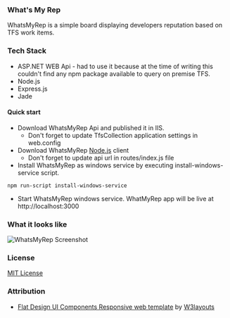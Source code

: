 ### What's My Rep
WhatsMyRep is a simple board displaying developers reputation based on TFS work items.

### Tech Stack
* ASP.NET WEB Api - had to use it because at the time of writing this couldn't find any npm package available to query on premise TFS.
* Node.js
* Express.js
* Jade

#### Quick start
* Download WhatsMyRep Api and published it in IIS.
    * Don't forget to update TfsCollection application settings in web.config
* Download WhatsMyRep [Node.js](https://nodejs.org/) client
    * Don't forget to update api url in routes/index.js file
* Install WhatsMyRep as windows service by executing install-windows-service script.
```
npm run-script install-windows-service
```
* Start WhatsMyRep windows service. WhatMyRep app will be live at http://localhost:3000


### What it looks like ###
![WhatsMyRep Screenshot](https://mshaqiri.files.wordpress.com/2015/03/whatsmyrep.png)

### License
[MIT License](https://github.com/spartanbeg/WhatsMyRep/blob/master/LICENSE)

### Attribution
* [Flat Design UI Components Responsive web template](http://w3layouts.com/flat-design-ui-components) by [W3layouts](http://w3layouts.com)
